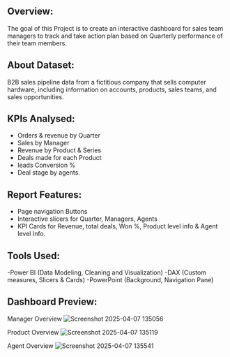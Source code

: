 ## Overview:
The goal of this Project is to create an interactive dashboard for sales team managers to track and take action plan based on Quarterly performance of their team members.

## About Dataset:
B2B sales pipeline data from a fictitious company that sells computer hardware, including information on accounts, products, sales teams, and sales opportunities.

##  KPIs Analysed:
- Orders & revenue by Quarter
- Sales by Manager 
- Revenue by Product & Series
- Deals made for each Product
- leads Conversion %
- Deal stage by agents.

## Report Features:
- Page navigation Buttons
- Interactive slicers for Quarter, Managers, Agents
- KPI Cards for Revenue, total deals, Won %, Product level info & Agent level Info.

## Tools Used:
-Power BI (Data Modeling, Cleaning and Visualization)
-DAX (Custom measures, Slicers & Cards)
-PowerPoint (Background, Navigation Pane)

## Dashboard Preview:
Manager Overview
![Screenshot 2025-04-07 135056](https://github.com/user-attachments/assets/925eed52-1f2e-45f3-986b-295d2d982b74)

Product Overview
![Screenshot 2025-04-07 135119](https://github.com/user-attachments/assets/6fcb81c4-c71d-455b-9baf-1166c017ae9a)

Agent Overview
![Screenshot 2025-04-07 135541](https://github.com/user-attachments/assets/c6fea35d-f323-45e5-8271-fbae1e6f0fa6)






